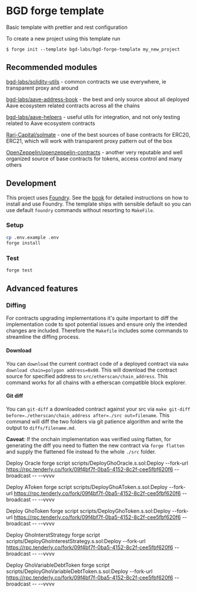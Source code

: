 # BGD forge template

Basic template with prettier and rest configuration

To create a new project using this template run

```shell
$ forge init --template bgd-labs/bgd-forge-template my_new_project
```

## Recommended modules

[bgd-labs/solidity-utils](https://github.com/bgd-labs/solidity-utils) - common contracts we use everywhere, ie transparent proxy and around

[bgd-labs/aave-address-book](https://github.com/bgd-labs/aave-address-book) - the best and only source about all deployed Aave ecosystem related contracts across all the chains

[bgd-labs/aave-helpers](https://github.com/bgd-labs/aave-helpers) - useful utils for integration, and not only testing related to Aave ecosystem contracts

[Rari-Capital/solmate](https://github.com/Rari-Capital/solmate) - one of the best sources of base contracts for ERC20, ERC21, which will work with transparent proxy pattern out of the box

[OpenZeppelin/openzeppelin-contracts](https://github.com/OpenZeppelin/openzeppelin-contracts) - another very reputable and well organized source of base contracts for tokens, access control and many others

## Development

This project uses [Foundry](https://getfoundry.sh). See the [book](https://book.getfoundry.sh/getting-started/installation.html) for detailed instructions on how to install and use Foundry.
The template ships with sensible default so you can use default `foundry` commands without resorting to `MakeFile`.

### Setup

```sh
cp .env.example .env
forge install
```

### Test

```sh
forge test
```

## Advanced features

### Diffing

For contracts upgrading implementations it's quite important to diff the implementation code to spot potential issues and ensure only the intended changes are included.
Therefore the `Makefile` includes some commands to streamline the diffing process.

#### Download

You can `download` the current contract code of a deployed contract via `make download chain=polygon address=0x00`. This will download the contract source for specified address to `src/etherscan/chain_address`. This command works for all chains with a etherscan compatible block explorer.

#### Git diff

You can `git-diff` a downloaded contract against your src via `make git-diff before=./etherscan/chain_address after=./src out=filename`. This command will diff the two folders via git patience algorithm and write the output to `diffs/filename.md`.

**Caveat**: If the onchain implementation was verified using flatten, for generating the diff you need to flatten the new contract via `forge flatten` and supply the flattened file instead fo the whole `./src` folder.

Deploy Oracle
forge script scripts/DeployGhoOracle.s.sol:Deploy --fork-url https://rpc.tenderly.co/fork/09f4bf7f-0ba5-4152-8c2f-cee5fbf620f6 --broadcast -- --vvvv

Deploy AToken
forge script scripts/DeployGhoAToken.s.sol:Deploy --fork-url https://rpc.tenderly.co/fork/09f4bf7f-0ba5-4152-8c2f-cee5fbf620f6 --broadcast -- --vvvv

Deploy GhoToken
forge script scripts/DeployGhoToken.s.sol:Deploy --fork-url https://rpc.tenderly.co/fork/09f4bf7f-0ba5-4152-8c2f-cee5fbf620f6 --broadcast -- --vvvv


Deploy GhoInterstStrategy
forge script scripts/DeployGhoInterestStrategy.s.sol:Deploy --fork-url https://rpc.tenderly.co/fork/09f4bf7f-0ba5-4152-8c2f-cee5fbf620f6 --broadcast -- --vvvv


Deploy GhoVariableDebtToken
forge script scripts/DeployGhoVariableDebtToken.s.sol:Deploy --fork-url https://rpc.tenderly.co/fork/09f4bf7f-0ba5-4152-8c2f-cee5fbf620f6 --broadcast -- --vvvv